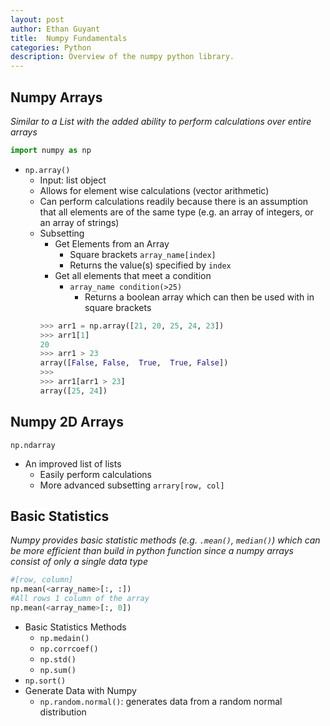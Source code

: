 ```yaml
---
layout: post
author: Ethan Guyant
title:  Numpy Fundamentals
categories: Python
description: Overview of the numpy python library.
---
```


## Numpy Arrays
*Similar to a List with the added ability to perform calculations over entire arrays*
```python
import numpy as np
```
* `np.array()`
  * Input: list object
  * Allows for element wise calculations (vector arithmetic)
  * Can perform calculations readily because there is an assumption that all elements are of the same type (e.g. an array of integers, or an array of strings)
  * Subsetting
    * Get Elements from an Array
      * Square brackets `array_name[index]`
      * Returns the value(s) specified by `index`
    * Get all elements that meet a condition
      * `array_name condition(>25)`
        * Returns a boolean array which can then be used with in square brackets
    ```python
    >>> arr1 = np.array([21, 20, 25, 24, 23])
    >>> arr1[1]
    20
    >>> arr1 > 23
    array([False, False,  True,  True, False])
    >>>
    >>> arr1[arr1 > 23]
    array([25, 24])
    ```

## Numpy 2D Arrays
`np.ndarray`
* An improved list of lists
  * Easily perform calculations
  * More advanced subsetting
  `arrary[row, col]`


## Basic Statistics
*Numpy provides basic statistic methods (e.g. `.mean()`, `median()`) which can be more efficient than build in python function since a numpy arrays consist of only a single data type*
```python
#[row, column]
np.mean(<array_name>[:, :])
#All rows 1 column of the array
np.mean(<array_name>[:, 0])
```
* Basic Statistics Methods
  * `np.medain()`
  * `np.corrcoef()`
  * `np.std()`
  * `np.sum()`
 * `np.sort()`
* Generate Data with Numpy
  * `np.random.normal()`: generates data from a random normal distribution

